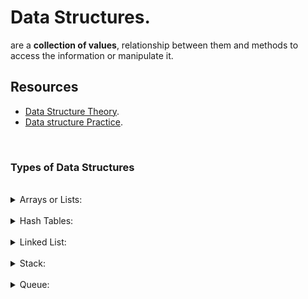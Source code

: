 # Data Structures.

are a **collection of values**, relationship between them and methods to access the information or manipulate it.

## Resources
- [Data Structure Theory](https://github.com/trekhleb/javascript-algorithms).
- [Data structure Practice](https://leetcode.com/explore/learn/).

<br />

### Types of Data Structures

<br />

<details>
	<summary>Arrays or Lists:</summary>

- are ordered collection of information addressed by indexes, There are arrays of type dynamics and statics:

	- statics: A specific amount of memory assigned because of number of data fixed (slots).
	- dynamics: Amount of memory undefined, this allows you to make modifications to them.

</details>

<br />

<details>
	<summary>Hash Tables:</summary>

- associative data structure (key - value) that use a hash function to address the info.

	- This hash function is used to calculate the index where data is stored.
	- Data is stored in slots o buckets in the table, the number of them is arbitrary
		and it is hash function task determine in which slot a element will be placed.

- useful for search info in a big amount of data.

	- If we have a uniform allocation of hashes, the cost of obtaining any data
	it will be uniform too, since it will not depend on the number of items saved
	since with the hash function we can easily obtain the index.
	

- Its main difference with objects is that a key will be 
	converted into a hash trough a particular hash function.

- hash table collision: two keys or more could be allocated with the same hash.

</details>

<br />

<details>
	<summary>Linked List:</summary>

- Organized node set that contains the value we need and a reference to the next node.

	- value: current node data.
	- Head: reference to first node.
	- Tail: reference to last node.
	- Next: reference to next node.
	- Prev: reference to previous node.

- Singly Linked List (one direction):

	- Each node save its value and the reference to the next node
	- In this type of list you can only advance in it forward.
		- So for get a previous value you need to start in the head again.
	

- Doubly linked list ( two directions)

	- Each node save its value and the reference to the next and prev node.
	- You can move forward and backward.

</details>

<br />

<details>
	<summary>Stack:</summary>

- Represents a sequence of elements in a linear data structure format.

	- access to the elements is bases on LIFO principle.
		- LIFO means, Last In , First out
	- Operations.
		- Push: adds an element to the top.
		- Pop: removes an element from the top.
		- Peek: View the topmost item in the stack.
</details>

<br />

<details>
	<summary>Queue:</summary>

- Represents a sequence of elements in a linear data structure format.

	- access to the elements is bases on FIFO principle.
		- FIFO means, First In , First out.
</details>

